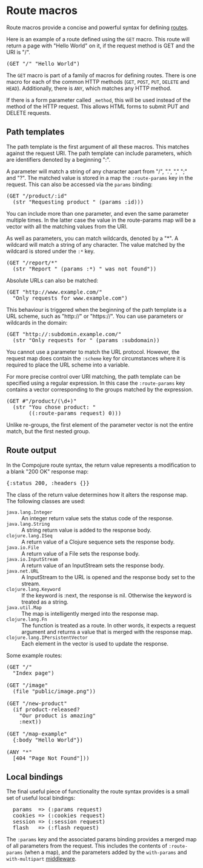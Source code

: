 # Route macros

Route macros provide a concise and powerful syntax for defining
[routes](/docs/routes). 

Here is an example of a route defined using the `GET` macro. This route will
return a page with "Hello World" on it, if the request method is GET and the
URI is "/".

<pre class="brush:clojure">
(GET "/" "Hello World")
</pre>

The `GET` macro is part of a family of macros for defining routes. There is one
macro for each of the common HTTP methods (`GET`, `POST`, `PUT`, `DELETE` and
`HEAD`). Additionally, there is `ANY`, which matches any HTTP method.

If there is a form parameter called `_method`, this will be used instead of the
method of the HTTP request. This allows HTML forms to submit PUT and DELETE
requests.

## Path templates

The path template is the first argument of all these macros. This matches against
the request URI. The path template can include parameters, which are identifiers
denoted by a beginning ":".

A parameter will match a string of any character apart from "/", ".", "," ";"
and "?". The matched value is stored in a map the `:route-params` key in the
request. This can also be accessed via the `params` binding:

<pre class="brush:clojure">
(GET "/product/:id"
  (str "Requesting product " (params :id)))
</pre>

You can include more than one parameter, and even the same parameter multiple
times. In the latter case the value in the route-params map will be a vector
with all the matching values from the URI. 

As well as parameters, you can match wildcards, denoted by a "\*". A wildcard
will match a string of any character. The value matched by the wildcard is
stored under the `:*` key.

<pre class="brush:clojure">
(GET "/report/*"
  (str "Report " (params :*) " was not found"))
</pre>

Absolute URLs can also be matched:

<pre class="brush:clojure">
(GET "http://www.example.com/"
  "Only requests for www.example.com")
</pre>

This behaviour is triggered when the beginning of the path template is
a URL scheme, such as "http://" or "https://". You can use parameters
or wildcards in the domain: 

<pre class="brush:clojure">
(GET "http://:subdomin.example.com/"
  (str "Only requests for " (params :subdomain))
</pre>

You cannot use a parameter to match the URL protocol. However, the request map
does contain the `:scheme` key for circumstances where it is required to place
the URL scheme into a variable.

For more precise control over URI matching, the path template can be specified
using a regular expression. In this case the `:route-params` key contains a
vector corresponding to the groups matched by the expression.

<pre class="brush:clojure">
(GET #"/product/(\d+)"
  (str "You chose product: "
       ((:route-params request) 0)))
</pre>

Unlike re-groups, the first element of the parameter vector is not the
entire match, but the first nested group.

## Route output

In the Compojure route syntax, the return value represents a modification to a
blank "200 OK" response map:

<pre class="brush:clojure">
{:status 200, :headers {}}
</pre>

The class of the return value determines how it alters the response map. The
following classes are used:

<dl>
  <dt><code>java.lang.Integer</code></dt>
  <dd>An integer return value sets the status code of the response.</dd>

  <dt><code>java.lang.String</code></dt>
  <dd>A string return value is added to the response body.</dd>

  <dt><code>clojure.lang.ISeq</code></dt>
  <dd>A return value of a Clojure sequence sets the response body.</dd>

  <dt><code>java.io.File</code></dt>
  <dd>A return value of a File sets the response body.</dd>

  <dt><code>java.io.InputStream</code></dt>
  <dd>A return value of an InputStream sets the response body.</dd>

  <dt><code>java.net.URL</code></dt>
  <dd>A InputStream to the URL is opened and the response body set to the
  stream.</dd>

  <dt><code>clojure.lang.Keyword</code></dt>
  <dd>If the keyword is :next, the response is nil. Otherwise the keyword is
  treated as a string.</dd>

  <dt><code>java.util.Map</code></dt>
  <dd>The map is intelligently merged into the response map.</dd>

  <dt><code>clojure.lang.Fn</code></dt>
  <dd>The function is treated as a route. In other words, it expects a request
  argument and returns a value that is merged with the response map.</dd>

  <dt><code>clojure.lang.IPersistentVector</code></dt>
  <dd>Each element in the vector is used to update the response.</dd>
</dl>

Some example routes:

<pre class="brush:clojure">
(GET "/"
  "Index page")

(GET "/image"
  (file "public/image.png"))

(GET "/new-product"
  (if product-released?
    "Our product is amazing"
    :next))

(GET "/map-example"
  {:body "Hello World"})

(ANY "*"
  [404 "Page Not Found"]))
</pre>

## Local bindings

The final useful piece of functionality the route syntax provides is a small
set of useful local bindings:

<pre class="brush:clojure">
  params  => (:params request)
  cookies => (:cookies request)
  session => (:session request)
  flash   => (:flash request)
</pre>

The `:params` key and the associated params binding provides a merged map of
all parameters from the request. This includes the contents of `:route-params`
 (when a map), and the parameters added by the `with-params` and
`with-multipart` [middleware](/docs/middleware). 
